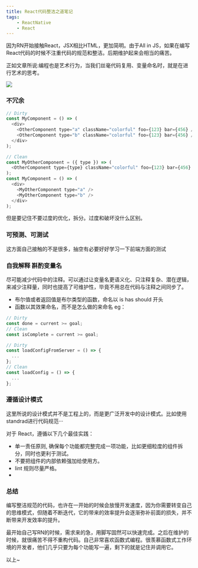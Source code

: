 ```yaml
---
title: React代码整洁之道笔记
tags: 
	- ReactNative 
	- React
---
```



因为RN开始接触React，JSX相比HTML，更加简明。由于All in JS，如果在编写React代码的时候不注重代码的规范和整洁。后期维护起来会相当的痛苦。

正如文章所说:编程也是艺术行为，当我们丝毫代码复用、变量命名时，就是在进行艺术的思考。

![](/assets/blogImg/20171207-01.jpg)

<!-- more -->

### 不冗余
```javascript
// Dirty
const MyComponent = () => (
  <div>
    <OtherComponent type="a" className="colorful" foo={123} bar={456} />
    <OtherComponent type="b" className="colorful" foo={123} bar={456} />
  </div>
);

// Clean
const MyOtherComponent = ({ type }) => (
  <OtherComponent type={type} className="colorful" foo={123} bar={456} />
);
const MyComponent = () => (
  <div>
    <MyOtherComponent type="a" />
    <MyOtherComponent type="b" />
  </div>
);
```
但是要记住不要过度的优化，拆分。过度和破坏没什么区别。

### 可预测、可测试

这方面自己接触的不是很多，抽空有必要好好学习一下前端方面的测试

### 自我解释 斟酌变量名
尽可能减少代码中的注释。可以通过让变量名更语义化、只注释复杂、潜在逻辑，来减少注释量，同时也提高了可维护性，毕竟不用总在代码与注释之间同步了。

- 布尔值或者返回值是布尔类型的函数，命名以 is has should 开头
- 函数以其效果命名，而不是怎么做的来命名
eg：
```javascript
// Dirty
const done = current >= goal;
// Clean
const isComplete = current >= goal;

// Dirty
const loadConfigFromServer = () => {
  ...
};
// Clean
const loadConfig = () => {
  ...
};

```
### 遵循设计模式

这里所说的设计模式并不是工程上的，而是更广泛开发中的设计模式。比如使用standrad进行代码规范···

对于 React，遵循以下几个最佳实践：

- 单一责任原则, 确保每个功能都完整完成一项功能，比如更细粒度的组件拆分，同时也更利于测试。
- 不要把组件的内部依赖强加给使用方。
- lint 规则尽量严格。
- 

### 总结

编写整洁规范的代码，也许在一开始的时候会放慢开发速度，因为你需要转变自己的思维模式，但随着不断迭代，它的带来的效率提升会逐渐弥补前面的损失，并不断带来开发效率的提升。

最开始自己写RN的时候，需求来的急，用脚写固然可以快速完成。之后在维护的时候，就很痛苦不得不重构代码。自己非常喜欢函数式编程。很羡慕函数式工作环境的开发者，他们几乎只要为每个功能写一遍，剩下的就是记住并调用它。


以上~